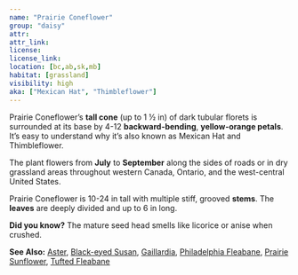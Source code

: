 ```yaml
---
name: "Prairie Coneflower"
group: "daisy"
attr: 
attr_link: 
license: 
license_link: 
location: [bc,ab,sk,mb]
habitat: [grassland]
visibility: high 
aka: ["Mexican Hat", "Thimbleflower"]
---
```

Prairie Coneflower’s **tall cone** (up to 1 ½ in) of dark tubular florets is surrounded at its base by 4-12 **backward-bending**, **yellow-orange petals**. It’s easy to understand why it’s also known as Mexican Hat and Thimbleflower.

The plant flowers from **July** to **September** along the sides of roads or in dry grassland areas throughout western Canada, Ontario, and the west-central United States.

Prairie Coneflower is 10-24 in tall with multiple stiff, grooved **stems**. The **leaves** are deeply divided and up to 6 in long.

**Did you know?** The mature seed head smells like licorice or anise when crushed.

<!-- generated, do not edit -->
**See Also:**
[Aster](/plants/aster),
[Black-eyed Susan](/plants/blackesus),
[Gaillardia](/plants/gaillard),
[Philadelphia Fleabane](/plants/philflea),
[Prairie Sunflower](/plants/prairiesun),
[Tufted Fleabane](/plants/tuftflea)
